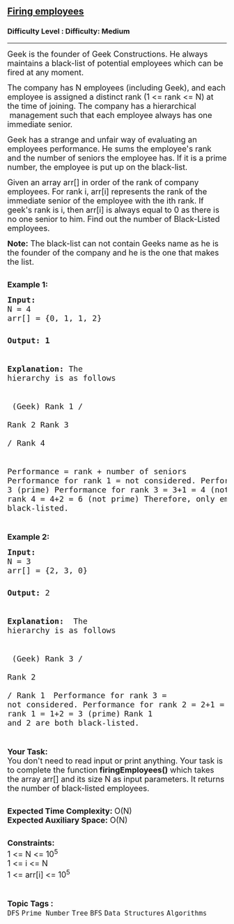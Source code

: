 <h2><a href="https://www.geeksforgeeks.org/problems/firing-employees5306/1?page=8&category=Tree&sortBy=submissions">Firing employees</a></h2><h3>Difficulty Level : Difficulty: Medium</h3><hr><div class="problems_problem_content__Xm_eO"><p><span style="font-size: 18px;">Geek is the founder of Geek Constructions. He always maintains a black-list&nbsp;of potential employees which can be fired at any moment.</span></p>
<p><span style="font-size: 18px;">The company has N employees (including Geek), and each employee is assigned a distinct rank (1 &lt;= rank &lt;= N) at the time of joining. The company has a hierarchical &nbsp;management such that each employee always has one immediate senior.&nbsp;</span></p>
<p><span style="font-size: 18px;">Geek has a strange and unfair way of evaluating an employees performance. He sums the employee's rank and the number of seniors the employee has. If it is a prime number, the employee is put up on the black-list.</span></p>
<p><span style="font-size: 18px;">Given an&nbsp;array arr[] in order of the rank of company employees. For rank i, arr[i] represents the rank of the immediate senior of the employee with the ith rank. If geek's rank is i, then arr[i] is always equal to 0 as there is no one senior to him. Find out the number of Black-Listed employees.</span></p>
<p><span style="font-size: 18px;"><strong>Note:</strong> The black-list can not&nbsp;contain Geeks name as he is the founder of the company and he is the one that makes the list.</span></p>
<p><br><span style="font-size: 18px;"><strong>Example 1:</strong></span></p>
<pre><span style="font-size: 18px;"><strong>Input:</strong>
N = 4
arr[] = {0, 1, 1, 2}</span>

<strong><span style="font-size: 18px;">Output: 1</span></strong>

<span style="font-size: 18px;"><strong>Explanation:</strong>
The hierarchy is as follows</span>

<span style="font-size: 18px;">       (Geek)
       Rank 1
        /   \
  Rank 2     Rank 3  
      /
Rank 4</span>

<span style="font-size: 18px;">Performance = rank + number of seniors
Performance for rank 1 = not considered.
Performance for rank 2 = 2+1 = 3 (prime)
Performance for rank 3 = 3+1 = 4 (not prime)
Performance for rank 4 = 4+2 = 6 (not prime)
Therefore, only employee 1 is black-listed.</span></pre>
<p><br><span style="font-size: 18px;"><strong>Example 2:</strong></span></p>
<pre><span style="font-size: 18px;"><strong>Input:</strong>
N = 3
arr[] = {2, 3, 0}</span>

<span style="font-size: 18px;"><strong>Output:</strong> 2</span>

<span style="font-size: 18px;"><strong>Explanation: </strong>
The hierarchy is as follows</span>

<span style="font-size: 18px;">       (Geek)
       Rank 3
        /   
  Rank 2     
      /
Rank 1
</span>
<span style="font-size: 18px;">Performance for rank 3 = not considered. 
Performance for rank 2 = 2+1 = 3 (prime) 
Performance for rank 1 = 1+2 = 3 (prime)</span>
<span style="font-size: 18px;">Rank 1 and 2 are both black-listed.</span></pre>
<p><br><span style="font-size: 18px;"><strong>Your Task: &nbsp;</strong><br>You don't need to read input or print anything. Your task is to complete the function<strong> firingEmployees()</strong> which takes the array arr[] and its size N as input parameters. It returns the number of black-listed employees.&nbsp;</span></p>
<p><br><span style="font-size: 18px;"><strong>Expected Time Complexity: </strong>O(N)<br><strong>Expected Auxiliary Space:</strong> O(N)</span></p>
<p><br><span style="font-size: 18px;"><strong>Constraints:</strong><br>1 &lt;= N &lt;= 10<sup>5</sup><br>1 &lt;= i &lt;= N<br>1 &lt;= arr[i] &lt;= 10<sup>5</sup></span></p></div><br><p><span style=font-size:18px><strong>Topic Tags : </strong><br><code>DFS</code>&nbsp;<code>Prime Number</code>&nbsp;<code>Tree</code>&nbsp;<code>BFS</code>&nbsp;<code>Data Structures</code>&nbsp;<code>Algorithms</code>&nbsp;